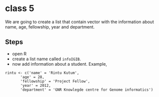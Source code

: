 # class 5

We are going to create a list that contain vector with the information about name, age, fellowship, year and department.

## Steps

- open R
- create a list name called `infoIGIB`.
- now add information about a student. 
  Example,
```{R}
rintu <- c('name' = 'Rintu Kutum',
	   'age' = 28,
	   'fellowship' = 'Project Fellow',
	   'year' = 2012,
	   'department' = 'GNR Knowlegde centre for Genome informatics')


```

